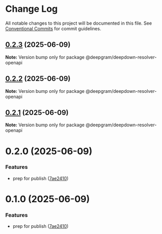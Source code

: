 # Change Log

All notable changes to this project will be documented in this file.
See [Conventional Commits](https://conventionalcommits.org) for commit guidelines.

## [0.2.3](https://github.com/deepgram/deepdown/compare/@deepgram/deepdown-resolver-openapi@0.2.2...@deepgram/deepdown-resolver-openapi@0.2.3) (2025-06-09)

**Note:** Version bump only for package @deepgram/deepdown-resolver-openapi

## [0.2.2](https://github.com/deepgram/deepdown/compare/@deepgram/deepdown-resolver-openapi@0.2.1...@deepgram/deepdown-resolver-openapi@0.2.2) (2025-06-09)

**Note:** Version bump only for package @deepgram/deepdown-resolver-openapi

## [0.2.1](https://github.com/deepgram/deepdown/compare/@deepgram/deepdown-resolver-openapi@0.2.0...@deepgram/deepdown-resolver-openapi@0.2.1) (2025-06-09)

**Note:** Version bump only for package @deepgram/deepdown-resolver-openapi

# 0.2.0 (2025-06-09)

### Features

- prep for publish ([7ae2410](https://github.com/deepgram/deepdown/commit/7ae24103a596b25ea784f9d4f7b1bc30e6b369c2))

# 0.1.0 (2025-06-09)

### Features

- prep for publish ([7ae2410](https://github.com/deepgram/deepdown/commit/7ae24103a596b25ea784f9d4f7b1bc30e6b369c2))

